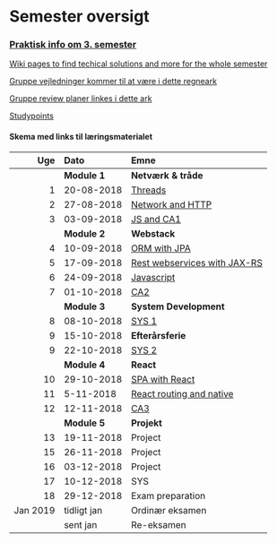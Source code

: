 # Semester oversigt

### [Praktisk info om 3. semester](Praktisk.md)  
[Wiki pages to find techical solutions and more for the whole semester](https://github.com/datsoftlyngby/dat3sem2018Fall/wiki)  

[Gruppe vejledninger kommer til at være i dette regneark](https://docs.google.com/spreadsheets/d/1m44DXpp-kcUK2TMKmlDDL9N68IFPyxuSx_L6Q7ZfAo4/edit?usp=sharing)  

[Gruppe review planer linkes i dette ark](https://docs.google.com/spreadsheets/d/1gA2Ku3t56CMy0B2VonyG79hPiphDJZvcOgdc-EPyXnM/edit?usp=sharing)  

[Studypoints](https://studypoints.dk/)

#### Skema med links til læringsmaterialet


|      Uge | Dato        | Emne                                     |
| -------: | :---------- | :--------------------------------------- |
|          | **Module 1** | **Netværk & tråde** |
|        1 | 20-08-2018  | [Threads](Modul1/Week1/README.md) |
|        2 | 27-08-2018  | [Network and HTTP](Modul1/Week2/README.md)                    |
|        3 | 03-09-2018  | [JS and CA1](Modul1/Week3/README.md)                    |
|          | **Module 2** | **Webstack**                             |
|        4 | 10-09-2018  | [ORM with JPA](Modul2/Week1/README.md) |
|        5 | 17-09-2018  | [Rest webservices with JAX-RS](Modul2/Week2/README.md) |
|        6 | 24-09-2018  | [Javascript](Modul2/Week3/README.md)  |
|        7 | 01-10-2018  | [CA2](Modul2/Week4/README.md)|
|          | **Module 3** | **System Development**     |
|		  8 | 08-10-2018 | [SYS 1](Modul4/Week1_Sys1/README.md) |
|		  9 | 15-10-2018 | **Efterårsferie**|
|		  9 | 22-10-2018 | [SYS 2](Modul4/Week2_Sys2/README.md)|
|          | **Module 4** | **React**   |
|       10 | 29-10-2018  | [SPA with React](Modul3/React1/README.md)|
|       11 | 5-11-2018  | [React routing and native](Modul3/React2/README.md) |
|       12 | 12-11-2018  | [CA3](https://docs.google.com/document/d/1GZvVK-dGHjyP30BULhtRz9EFYd9MOzdtChoV6X_mRnQ/edit?usp=sharing) |
|          | **Module 5** | **Projekt**    |
|       13 | 19-11-2018  | Project |
|       15 | 26-11-2018  | Project |
|       16 | 03-12-2018  | Project|
|       17 | 10-12-2018  | SYS  |
|       18 | 29-12-2018  | Exam preparation  |
| Jan 2019 | tidligt jan  | Ordinær eksamen |
|          | sent jan    | Re-eksamen        |

